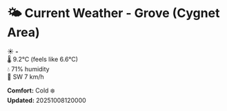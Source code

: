 # 🌤️ Current Weather - Grove (Cygnet Area)

☀️ **-**  
🌡️ 9.2°C (feels like 6.6°C)  
💧 71% humidity  
💨 SW 7 km/h  

**Comfort:** Cold ❄️  
**Updated:** 20251008120000
